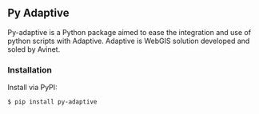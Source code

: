 ## Py Adaptive

Py-adaptive is a Python package aimed to ease the integration and use of python
scripts with Adaptive. Adaptive is WebGIS solution developed and soled by
Avinet.

### Installation

Install via PyPI:

`$ pip install py-adaptive`
